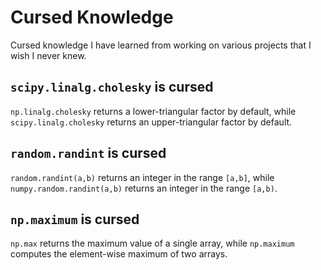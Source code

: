 # Cursed Knowledge

Cursed knowledge I have learned from working on various projects that I wish I never knew.

## `scipy.linalg.cholesky` is cursed

`np.linalg.cholesky` returns a lower-triangular factor by default, while `scipy.linalg.cholesky` returns an upper-triangular factor by default.

## `random.randint` is cursed

`random.randint(a,b)` returns an integer in the range `[a,b]`, while `numpy.random.randint(a,b)` returns an integer in the range `[a,b)`.

## `np.maximum` is cursed

`np.max` returns the maximum value of a single array, while `np.maximum` computes the element-wise maximum of two arrays.
